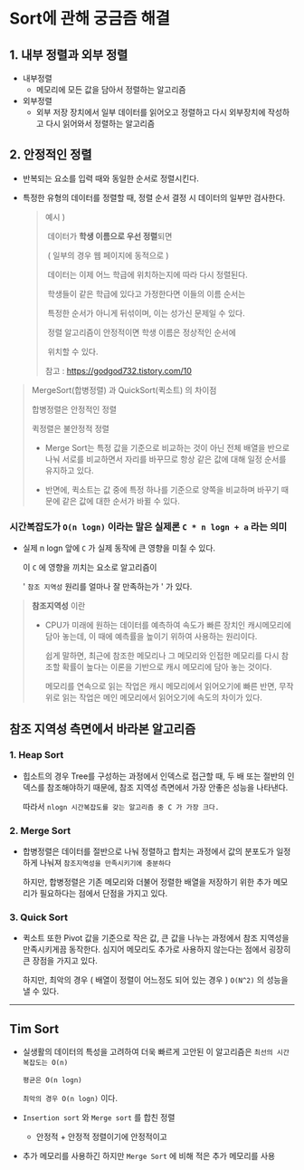 # Sort에 관해 궁금즘 해결

## 1. 내부 정렬과 외부 정렬

- 내부정렬
  - 메모리에 모든 값을 담아서 정렬하는 알고리즘
- 외부정렬
  - 외부 저장 장치에서 일부 데이터를 읽어오고 정렬하고 다시 외부장치에 작성하고 다시 읽어와서 정렬하는 알고리즘



## 2. 안정적인 정렬

- 반복되는 요소를 입력 때와 동일한 순서로 정렬시킨다.

- 특정한 유형의 데이터를 정렬할 때, 정렬 순서 결정 시 데이터의 일부만 검사한다.

  > 예시 )
  >
  > ​	데이터가 **학생 이름으로 우선 정렬**되면 
  >
  > ​	( 일부의 경우 웹 페이지에 동적으로 )
  >
  > ​	데이터는 이제 어느 학급에 위치하는지에 따라 다시 정렬된다. 
  >
  > ​	학생들이 같은 학급에 있다고 가정한다면 이들의 이름 순서는 
  >
  > ​	특정한 순서가 아니게 뒤섞이며, 이는 성가신 문제일 수 있다. 
  >
  > ​	정렬 알고리즘이 안정적이면 학생 이름은 정상적인 순서에 
  >
  > ​	위치할 수 있다.
  >
  > 참고 : https://godgod732.tistory.com/10

> MergeSort(합병정렬) 과 QuickSort(퀵소트) 의 차이점
>
> 합병정렬은 안정적인 정렬
>
> 퀵정렬은 불안정적 정렬
>
> - Merge Sort는 특정 값을 기준으로 비교하는 것이 아닌 전체 배열을 반으로 나눠 서로를 비교하면서 자리를 바꾸므로 항상 같은 값에 대해 일정 순서를 유지하고 있다. 
>
> - 반면에, 퀵소트는 값 중에 특정 하나를 기준으로 양쪽을 비교하며 바꾸기 때문에 같은 값에 대한 순서가 바뀔 수 있다.  



### 시간복잡도가 `O(n logn)` 이라는 말은 실제론 `C * n logn + a` 라는 의미

- 실제 n logn 앞에 `C` 가 실제 동작에 큰 영향을 미칠 수 있다. 

  이 `C` 에 영향을 끼치는 요소로 알고리즘이

  ' `참조 지역성` 원리를 얼마나 잘 만족하는가 ' 가 있다.  

> **참조지역성** 이란
>
> - CPU가 미래에 원하는 데이터를 예측하여 속도가 빠른 장치인  캐시메모리에 담아 놓는데, 이 때에 예측률을 높이기 위하여 사용하는 원리이다. 
>
>   쉽게 말하면, 최근에 참조한 메모리나 그 메모리와 인접한 메모리를 다시 참조할 확률이 높다는 이론을 기반으로 캐시 메모리에 담아 놓는 것이다. 
>
>   메모리를 연속으로 읽는 작업은 캐시 메모리에서 읽어오기에 빠른 반면, 무작위로 읽는 작업은 메인 메모리에서 읽어오기에 속도의 차이가 있다. 



## 참조 지역성 측면에서 바라본 알고리즘

### 1.  Heap Sort

- 힙소트의 경우 Tree를 구성하는 과정에서 인덱스로 접근할 때, 두 배 또는 절반의 인덱스를 참조해야하기 때문에, 참조 지역성 측면에서 가장 안좋은 성능을 나타낸다. 

  따라서 `nlogn 시간복잡도를 갖는 알고리즘 중 C 가 가장 크다.`



### 2. Merge Sort 

- 합병정렬은 데이터를 절반으로 나눠 정렬하고 합치는 과정에서 값의 분포도가 일정하게 나눠져 `참조지역성을 만족시키기에 충분하다` 

  하지만, 합병정렬은 기존 메모리와 더불어 정렬한 배열을 저장하기 위한 추가 메모리가 필요하다는 점에서 단점을 가지고 있다. 



### 3. Quick Sort 

- 퀵소트 또한 Pivot 값을 기준으로 작은 값, 큰 값을 나누는 과정에서 참조 지역성을 만족시키게끔 동작한다. 심지어 메모리도 추가로 사용하지 않는다는 점에서 굉장히 큰 장점을 가지고 있다. 

  하지만, 최악의 경우 ( 배열이 정렬이 어느정도 되어 있는 경우 ) `O(N^2)` 의 성능을 낼 수 있다.

---

## Tim Sort

- 실생활의 데이터의 특성을 고려하여 더욱 빠르게 고안된 이 알고리즘은 `최선의 시간 복잡도는 O(n)` 

  `평균은 O(n logn)`

  `최악의 경우 O(n logn)` 이다.

- `Insertion sort` 와 `Merge sort` 를 합친 정렬 

  - 안정적 + 안정적 정렬이기에 안정적이고

- 추가 메모리를 사용하긴 하지만 `Merge Sort` 에 비해 적은 추가 메모리를 사용
